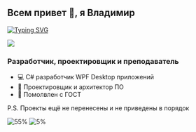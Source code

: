 ## Всем привет 👋, я Владимир

[![Typing SVG](https://readme-typing-svg.herokuapp.com?font=Roboto&color=%2336BCF7CA&size=22&lines=%D0%A1%23+WPF+%D1%80%D0%B0%D0%B7%D1%80%D0%B0%D0%B1%D0%BE%D1%82%D1%87%D0%B8%D0%BA;%D0%9F%D1%80%D0%BE%D0%B5%D0%BA%D1%82%D0%B8%D1%80%D0%BE%D0%B2%D1%89%D0%B8%D0%BA+%D0%9F%D0%9E;%D0%A2%D0%B5%D1%85%D0%BD%D0%B8%D1%87%D0%B5%D1%81%D0%BA%D0%B8%D0%B9+%D1%81%D0%BF%D0%B5%D1%86%D0%B8%D0%B0%D0%BB%D0%B8%D1%81%D1%82)](https://git.io/typing-svg)

![](https://komarev.com/ghpvc/?username=EngSillyname)

### Разработчик, проектировщик и преподаватель

- 💻 C# разработчик WPF Desktop приложений
- 📐 Проектировщик и архитектор ПО
- 📜 Помолвлен с ГОСТ


P.S. Проекты ещё не перенесены и не приведены в порядок

![55%](https://progress-bar.dev/58/?title=отбор)
![5%](https://progress-bar.dev/5?title=перенос)
